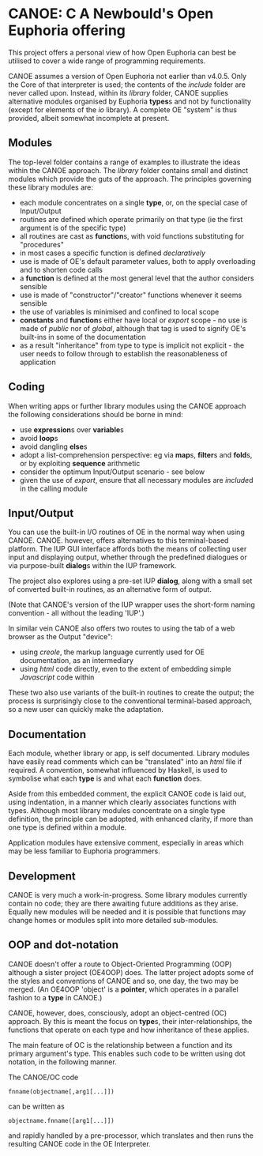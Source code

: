 # CANOE: C A Newbould's Open Euphoria offering

This project offers a personal view of how Open Euphoria can best be utilised to cover a wide range of programming requirements.

CANOE assumes a version of Open Euphoria not earlier than v4.0.5. Only the Core of that interpreter is used; the contents of the *include* folder are never called upon. Instead, within its *library* folder, CANOE supplies alternative modules organised by Euphoria **types**s and not by functionality (except for elements of the *io* library). A complete OE "system" is thus provided, albeit somewhat incomplete at present.

## Modules
The top-level folder contains a range of examples to illustrate the ideas within the CANOE approach. The *library* folder contains small and distinct modules which provide the guts of the approach. The principles governing these library modules are:

* each module concentrates on a single **type**, or, on the special case of Input/Output
* routines are defined which operate primarily on that type (ie the first argument is of the specific type)
* all routines are cast as **function**s, with void functions substituting for "procedures"
* in most cases a specific function is defined *declaratively*
* use is made of OE's default parameter values, both to apply overloading and to shorten code calls
* a **function** is defined at the most general level that the author considers sensible
* use is made of "constructor"/"creator" functions whenever it seems sensible
* the use of variables is minimised and confined to local scope
* **constants** and **function**s either have local or *export* scope - no use is made of *public* nor of *global*, although that tag is used to signify OE's built-ins in some of the documentation
* as a result "inheritance" from type to type is implicit not explicit - the user needs to follow through to establish the reasonableness of application

## Coding

When writing apps or further library modules using the CANOE approach the following considerations should be borne in mind:

* use **expression**s over **variable**s
* avoid **loop**s
* avoid dangling **else**s
* adopt a list-comprehension perspective: eg via **map**s, **filter**s and **fold**s, or by exploiting **sequence** arithmetic
* consider the optimum Input/Output scenario - see below
* given the use of *export*, ensure that all necessary modules are *include*d in the calling module

## Input/Output

You can use the built-in I/O routines of OE in the normal way when using CANOE. CANOE. however, offers alternatives to this terminal-based platform. The IUP GUI interface affords both the means of collecting user input and displaying output, whether through the predefined dialogues or via purpose-built **dialog**s within the IUP framework.

The project also explores using a pre-set IUP **dialog**, along with a small set of converted built-in routines, as an alternative form of output.

(Note that CANOE's version of the IUP wrapper uses the short-form naming convention - all without the leading 'IUP'.)

In similar vein CANOE also offers two routes to using the tab of a web browser as the Output "device":

* using *creole*, the markup language currently used for OE documentation, as an intermediary
* using *html* code directly, even to the extent of embedding simple *Javascript* code within

These two also use variants of the built-in routines to create the output; the process is surprisingly close to the conventional terminal-based approach, so a new user can quickly make the adaptation.

## Documentation

Each module, whether library or app, is self documented. Library modules have easily read comments which can be "translated" into an *html* file if required. A convention, somewhat influenced by Haskell, is used to symbolise what each **type** is and what each **function** does.

Aside from this embedded comment, the explicit CANOE code is laid out, using indentation, in a manner which clearly associates functions with types. Although most library modules concentrate on a single type definition, the principle can be adopted, with enhanced clarity, if more than one type is defined within a module.

Application modules have extensive comment, especially in areas which may be less familiar to Euphoria programmers.

## Development

CANOE is very much a work-in-progress. Some library modules currently contain no code; they are there awaiting future additions as they arise. Equally new modules will be needed and it is possible that functions may change homes or modules split into more detailed sub-modules.

## OOP and dot-notation

CANOE doesn't offer a route to Object-Oriented Programming (OOP) although a sister project (OE4OOP) does. The latter project adopts some of the styles and conventions of CANOE and so, one day, the two may be merged. (An OE4OOP 'object' is a **pointer**, which operates in a parallel fashion to a **type** in CANOE.)

CANOE, however, does, consciously, adopt an object-centred (OC) approach. By this is meant the focus on **type**s, their inter-relationships, the functions that operate on each type and how inheritance of these applies.

The main feature of OC is the relationship between a function and its primary argument's type. This enables such code to be written using dot notation, in the following manner.

The CANOE/OC code

`fnname(objectname[,arg1[...]])`

can be written as

`objectname.fnname([arg1[...]])`

and rapidly handled by a pre-processor, which translates and then runs the resulting CANOE code in the OE Interpreter.
